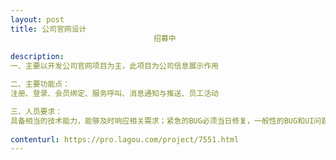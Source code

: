 ```yaml
---                
layout: post       
title: 公司官网设计
                                招募中
           
description: 
一、主要以开发公司官网项目为主，此项目为公司信息展示作用

二、主要功能点：
注册、登录、会员绑定、服务呼叫、消息通知与推送、员工活动

三、人员要求：
具备相当的技术能力，能够及时响应相关需求；紧急的BUG必须当日修复，一般性的BUG和UI问题1-3日内修复，对于产品提出的UI调整，能够在规定时间内完成；
     
contenturl: https://pro.lagou.com/project/7551.html      
---                 
```

